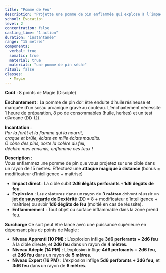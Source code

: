 ```yaml
---
title: "Pomme de Feu"
description: "Projette une pomme de pin enflammée qui explose à l’impact, infligeant des blessures perforantes et enflammant les matières combustibles dans une zone de 3 mètres."
school: Évocation
level: 2
concentration: false
casting_time: "1 action"
duration: "instantanée"
range: "15 mètres"
components:
  verbal: true
  somatic: true
  material: true
  materials: "une pomme de pin sèche"
ritual: false
classes:
  - Magie
---
```

**Coût** : 8 points de Magie (Disciple)  

**Enchantement** : La pomme de pin doit être enduite d’huile résineuse et marquée d’un sceau arcanique gravé au couteau. L’enchantement nécessite 1 heure de préparation, 8 po de consommables (huile, herbes) et un test d’Arcane (DD 12).

**Incantation** :  
*Par la forêt et la flamme qui la nourrit,*  
*craque et brûle, éclate en mille éclats maudits.*  
*Ô cône des pins, porte la colère du feu,*  
*déchire mes ennemis, enflamme ces lieux !*

**Description** :  
Vous enflammez une pomme de pin que vous projetez sur une cible dans un rayon de 15 mètres. Effectuez une **attaque magique à distance** (bonus = modificateur d’Intelligence + maîtrise).  
- **Impact direct** : La cible subit **2d6 dégâts perforants + 1d6 dégâts de feu**.  
- **Explosion** : Les créatures dans un rayon de **3 mètres** doivent réussir un **[jet de sauvegarde](/utiliser-les-caracteristiques/#jets-de-sauvegarde) de Dextérité** (DD = 8 + modificateur d’Intelligence + maîtrise) ou subir **1d6 dégâts de feu** (moitié en cas de réussite).  
- **Enflammement** : Tout objet ou surface inflammable dans la zone prend feu.

**Surcharge**
Ce sort peut être lancé avec une puissance supérieure en dépensant plus de points de Magie :  
- **Niveau Apprenti (10 PM)** : L’explosion inflige **3d6 perforants + 2d6 feu** à la cible directe, et **2d6 feu** dans un rayon de **4 mètres**.  
- **Niveau Adepte (14 PM)** : L’explosion inflige **4d6 perforants + 2d6 feu**, et **2d6 feu** dans un rayon de **5 mètres**.  
- **Niveau Expert (16 PM)** : L’explosion inflige **5d6 perforants + 3d6 feu**, et **3d6 feu** dans un rayon de **6 mètres**.
